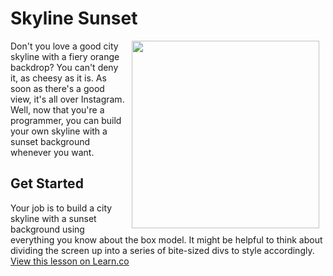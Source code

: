 # Skyline Sunset

<img src="https://s3.amazonaws.com/after-school-assets/sunset-skyline.png" width="300px" align="right" hspace="10">


Don't you love a good city skyline with a fiery orange backdrop? You can't deny it, as cheesy as it is. As soon as there's a good view, it's all over Instagram. Well, now that you're a programmer, you can build your own skyline with a sunset background whenever you want.

## Get Started

Your job is to build a city skyline with a sunset background using everything you know about the box model. It might be helpful to think about dividing the screen up into a series of bite-sized divs to style accordingly.
<a href='https://learn.co/lessons/hs-intro-web-design-sunset-skyline-code-challenge' data-visibility='hidden'>View this lesson on Learn.co</a>
